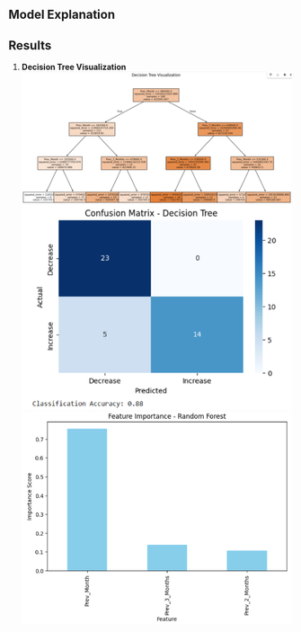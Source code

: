 ## Model Explanation

## Results
1. **Decision Tree Visualization**
![Alt text](Decision_Tree_Visualization.png)
![Alt text](Confusion_Matrix_Decision_Tree.png)
![Alt text](Feature_Importance_Random_Forest.png)
